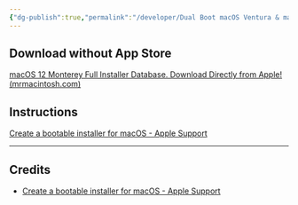 ```yaml
---
{"dg-publish":true,"permalink":"/developer/Dual Boot macOS Ventura & macOs Monterey/"}
---
```



## Download without App Store
[macOS 12 Monterey Full Installer Database. Download Directly from Apple! (mrmacintosh.com) ](https://mrmacintosh.com/macos-12-monterey-full-installer-database-download-directly-from-apple/)

## Instructions
[Create a bootable installer for macOS - Apple Support](https://support.apple.com/en-us/HT201372)

---
## Credits
- [Create a bootable installer for macOS - Apple Support](https://support.apple.com/en-us/HT201372)